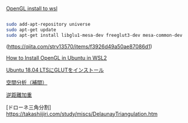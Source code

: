 [OpenGL install to wsl](https://www.youtube.com/watch?v=E0pEcv9Ncmc)

```bash

sudo add-apt-repository universe 
sudo apt-get update                                                                                                                    
sudo apt-get install libglu1-mesa-dev freeglut3-dev mesa-common-dev 

```



(https://qiita.com/strv13570/items/f3926d49a50ae87086d1)

[How to Install OpenGL in Ubuntu in WSL2](https://gist.github.com/Mluckydwyer/8df7782b1a6a040e5d01305222149f3c)

[Ubuntu 18.04 LTSにGLUTをインストール](https://qiita.com/willow-micro/items/db8b13e7d34e5349237b)

[空間分析（補間）](https://docs.qgis.org/3.34/ja/docs/gentle_gis_introduction/spatial_analysis_interpolation.html)

[逆距離加重](http://library.jsce.or.jp/jsce/open/00550/2014/20-01-0027.pdf)

[ドローネ三角分割] https://takashiijiri.com/study/miscs/DelaunayTriangulation.htm